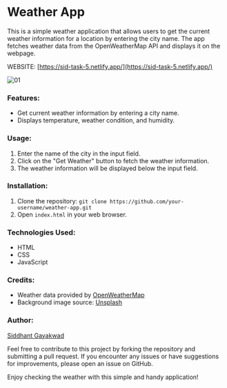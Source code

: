 # Weather App

This is a simple weather application that allows users to get the current weather information for a location by entering the city name. The app fetches weather data from the OpenWeatherMap API and displays it on the webpage.

WEBSITE: [https://sid-task-5.netlify.app/](https://sid-task-5.netlify.app/)

![01](https://github.com/siddhant-gayakwad/Prodigy-InfoTech-/assets/101993978/9fb5e6eb-b11a-4038-9671-762bb4d897bc)
### Features:
- Get current weather information by entering a city name.
- Displays temperature, weather condition, and humidity.

### Usage:
1. Enter the name of the city in the input field.
2. Click on the "Get Weather" button to fetch the weather information.
3. The weather information will be displayed below the input field.


### Installation:
1. Clone the repository: `git clone https://github.com/your-username/weather-app.git`
2. Open `index.html` in your web browser.

### Technologies Used:
- HTML
- CSS
- JavaScript

### Credits:
- Weather data provided by [OpenWeatherMap](https://openweathermap.org/)
- Background image source: [Unsplash](https://unsplash.com/)


### Author:
[Siddhant Gayakwad](https://www.linkedin.com/in/siddhant-gayakwad-524524191/)

Feel free to contribute to this project by forking the repository and submitting a pull request. If you encounter any issues or have suggestions for improvements, please open an issue on GitHub.

Enjoy checking the weather with this simple and handy application!
